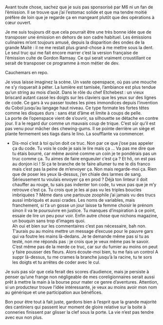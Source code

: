 Avant toute chose, sachez que je suis pas sponsorisé par M6 ni un fan de l’émission. Il se trouve que j’ai l’estomac solide et que ma tendre moitié préfère de loin que je regarde ça en mangeant plutôt que des opérations à cœur ouvert. 

Je me suis toujours dit que cela pourrait être une très bonne idée que de transposer une émission en dehors de son cadre habituel. Les émissions culinaires m’ont toujours amusé, depuis la disparition des ondes de la grande Maïté : il ne me restait plus grand-chose à me mettre sous la dent. Le seul truc qui me fait encore marrer c’est la version française de l’émission culte de Gordon Ramsay. 
Ce qui serait vraiment croustillant ce serait de transposer ce programme à mon métier de dev.

Cauchemars en repo.

Je vous laisse imaginez la scène. Un vaste openspace, où pas une mouche ne s’y risquerait à péter. La lumière est tamisée, l’ambiance est plus tendue qu’un string au mois d’août. Dans le rôle du chef Etchebest : un vieux briscard autant cassé les doigts sur les claviers que les yeux sur des lignes de code. Ce gars à vu passer toutes les pires immondices depuis l’invention du Cobol jusqu’au langage  haut niveau. Ce type formate les fortes têtes comme les disques durs : sans état d’âme et limite à coups de pelle.   
La porte de l’openspace vient de s’ouvrir, sa silhouette se détache en contre jour. Il a le regard dur comme un mauvais coup de trique. C’est sûr qu’il est pas venu pour mâcher des chewing-gums. Il se pointe derrière un siège et plante fermement ses tiags dans le lino. La soufflante va commencer.

- Dis-moi c’est à toi qu’on doit ce truc. Non par ce que j’ose pas appeler ça du code. Tu vois le code je sais le lire mais ça … Va pas me dire que tu étais bourré, car même avoiné comme un coin je te pondérais pas un truc comme ça. Tu aimes de faire engueuler c’est ça ? Et hô, on est pas au donjon ici ! Si ça te branche de te faire allumer tu me le dis franco mais c’est pas la peine de m’envoyer ça.
Non mais regarde-moi ça. Rien que de poser les yeux là-dessus, j’en chiale des larmes de sang.   
Sérieusement tu voulais envoyer ça en prod ? Déjà ton linteur il doit chauffer au rouge, tu sais pas indenter ton code, tu veux pas que je m’y retrouve c’est ça. Tu crois que je les ai pas vu les triples boucles imbriquées ? Même dans une partouze zoophile j’ai jamais vu des trucs aussi imbriqués et aussi crades. Les noms de variables, mais franchement, si t’a un gosse un jour laisse ta femme choisir le prénom sinon il va te poursuivre en justice. Tu manques d’inspiration à ce point, essaie de lire un peu pour voir. Enfin autre chose que nichons magazine, un bouquin sans trop d’images quoi.   
Ah oui et bien sur les commentaires c’est pas nécessaire, bah non. T’aurais pu au moins mettre un message d’excuse pour le pauvre gars qui va foutre les mains là-dedans. Je te demande même pas si tu as testé, non me réponds pas : je crois que je veux même pas le savoir. C’est même pas de la merde ce truc, car sur du fumier au moins on peut y faire pousser des fleurs. Alors écoute-moi bien, tu me fais un control A suppr là-dessus, tu me crames la branche jusqu’à la racine, tu te sors les doigts et tu arrêtes de coder avec le cul.

Je suis pas sûr que cela ferait des scores d’audience, mais je persiste à penser qu’une frange non négligeable de mes coreligionnaires serait aussi prêt à mettre la main à la bourse pour mater ce genre d’aventures. Attention, si un producteur trouve l’idée intéressante, je veux au moins avoir mon nom au générique et une participation aux bénéfices. 

Bon pour être tout à fait juste, gardons bien à l’esprit que la grande majorité des cantiniers qui passent leur moment de gloire relative sur la boite à conneries finissent par glisser la clef sous la porte. La vie n’est pas tendre avec eux non plus.

